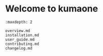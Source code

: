 # Welcome to kumaone

```{toctree}
:maxdepth: 2

overview.md
installation.md
user_guide.md
contributing.md
changelog.md
```

